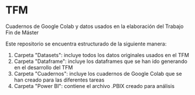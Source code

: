 # TFM
Cuadernos de Google Colab y datos usados en la elaboración del Trabajo Fin de Máster

Este repositorio se encuentra estructurado de la siguiente manera:

1. Carpeta "Datasets": incluye todos los datos originales usados en el TFM
2. Carpeta "Dataframe": incluye los dataframes que se han ido generando en el desarrollo del TFM
3. Carpeta "Cuadernos": incluye los cuadernos de Google Colab que se han creado para las diferentes tareas
4. Carpeta "Power BI": contiene el archivo .PBIX creado para análisis
